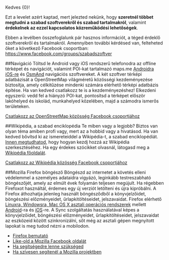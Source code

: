 ﻿Kedves {0}!


Ezt a levelet azért kaptad, mert jelezted nekünk, hogy **szeretnél többet megtudni a szabad szoftverekről és szabad tartalmakról**, valamint **érdekelnek az ezzel kapcsolatos közreműködési lehetőségek**.


Ebben a levélben összefoglalunk pár hasznos információt, a téged érdeklő szoftverekről és tartalmakról. Amennyiben további kérdésed van, felteheted őket a következő Facebook csoportban: <https://www.facebook.com/groups/szabadszoftver>

##Navigáció
Töltsd le Android vagy iOS rendszerű telefonodra az offline térképet és navigációt, valamint POI-kat tartalmazó maps.me [Androidra](https://play.google.com/store/apps/details?id=com.mapswithme.maps.pro&hl=hu) [iOS-re](https://itunes.apple.com/hu/app/id510623322) és [OsmAnd](https://play.google.com/store/apps/details?id=net.osmand&hl=hu) navigációs szoftvereket. A két szoftver térképi adatbázisát a OpenStreetMap világméretű közösségi kezdeményezése biztosítja, amely célkitűzése mindenki számára elérhető térképi adatbázis építése. Ha van kedved csatlakozz te is a kezdeményezéshez! Elkezdeni egyszerű: vedd fel a hiányzó POI-kat, pontosítsd a térképet először lakóhelyed és iskolád, munkahelyed közelében, majd a számodra ismerős területeken.

[Csatlakozz az OpenStreetMap közösség Facebook csoportjához](https://www.facebook.com/groups/osm.hu)

##Wikipédia, a szabad enciklopédia
Te miben vagy a legjobb? Biztos van olyan téma amiben profi vagy, mert az a hobbid vagy a hivatásod. Ha van kedved bővítsd ki az ismereteiddel a Wikipédia-t, a szabad enciklopédiát. [Innen megtudhatod](https://hu.wikipedia.org/wiki/Wikip%C3%A9dia:Az_els%C5%91_l%C3%A9p%C3%A9sek), hogy hogyan kezdj hozzá az Wikipédia szerkesztéséhez. Ha egy érdekes szócikket olvasnál, látogasd meg a [Wikipédia főoldalát](https://hu.wikipedia.org/wiki/Kezd%C5%91lap).

[Csatlakozz az Wikipédia közösség Facebook csoportjához](https://www.facebook.com/groups/magyar.wikipedia)

##Mozilla Firefox böngésző
Böngészd az internetet a követés elleni védelemmel a személyes adataidra vigyázó, leginkább testreszabható böngészőjét, amely az elmúlt évek folyamán teljesen megújult. Ha régebben Firefoxot használtál, érdemes egy új verziót letölteni és újra kipróbálni. A Firefox áthozhatja jelenleg használt böngésződből a könyvjelzőidet, böngészési előzményeidet, űrlapkitöltéseidet, jelszavaidat. Firefox elérhető [Linuxra, Windowsra, Mac OS X asztali operációs rendszerek](https://www.mozilla.org/en-US/firefox/all/#hu) mellett [Android](https://www.mozilla.org/hu/firefox/android/)-ra és [iOS](https://itunes.apple.com/hu/app/firefox-web-browser/id989804926)-re. A Sync szolgáltatás használatával képes a  könyvjelzőidet, böngészési előzményeidet, űrlapkitöltéseidet, jelszavaidat az eszközeid között szinkronizálni, sőt még az asztali gépen megnyitott lapokat is meg tudod nézni a mobilodon.
- [Firefox bemutató](https://www.mozilla.org/en-US/firefox/desktop/)
- [Like-old a Mozilla Facebook oldalát](https://www.facebook.com/MozillaHU)
- [Ha segítségedre lenne szükséged](https://support.mozilla.org/hu/)
- [Ha szívesen segítenél a Mozilla projektben](https://www.facebook.com/groups/mobilizerhungary)

